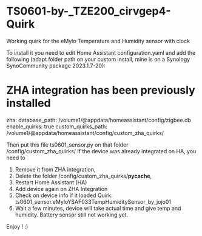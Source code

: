 # TS0601-by-_TZE200_cirvgep4-Quirk
Working quirk for the eMylo Temperature and Humidity sensor with clock


To install it you need to edit Home Assistant configuration.yaml and add the following (adapt folder path on your custom install, mine is on a Synology SynoCommunity package 2023.1.7-20):

# ZHA integration has been previously installed
zha:
  database_path: /volume1/@appdata/homeassistant/config/zigbee.db
  enable_quirks: true
  custom_quirks_path: /volume1/@appdata/homeassistant/config/custom_zha_quirks/

Then put this file ts0601_sensor.py on that folder /config/custom_zha_quirks/ 
If the device was already integrated on HA, you need to 
  1. Remove it from ZHA integration, 
  2. Delete the folder /config/custom_zha_quirks/__pycache__, 
  3. Restart Home Assistant (HA)
  4. Add device again on ZHA Integration
  5. Check on device info if it loaded Quirk: ts0601_sensor.eMyloYSAF033TempHumiditySensor_by_jojo01
  6. Wait a few minutes, device will take actual time and give temp and humidity. Battery sensor still not working yet.

Enjoy ! :)
